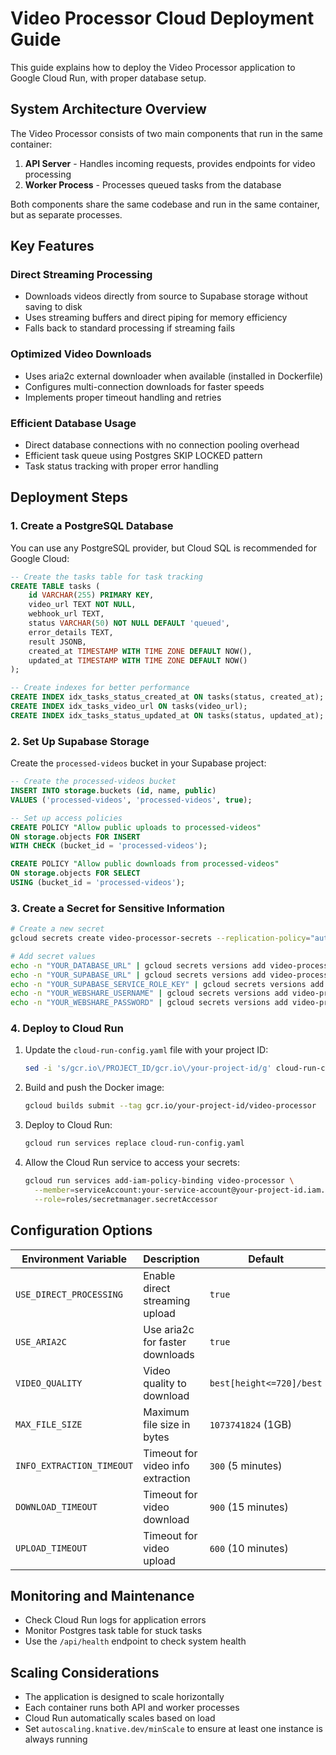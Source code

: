 # Video Processor Cloud Deployment Guide

This guide explains how to deploy the Video Processor application to Google Cloud Run, with proper database setup.

## System Architecture Overview

The Video Processor consists of two main components that run in the same container:

1. **API Server** - Handles incoming requests, provides endpoints for video processing
2. **Worker Process** - Processes queued tasks from the database

Both components share the same codebase and run in the same container, but as separate processes.

## Key Features

### Direct Streaming Processing
- Downloads videos directly from source to Supabase storage without saving to disk
- Uses streaming buffers and direct piping for memory efficiency
- Falls back to standard processing if streaming fails

### Optimized Video Downloads
- Uses aria2c external downloader when available (installed in Dockerfile)
- Configures multi-connection downloads for faster speeds
- Implements proper timeout handling and retries

### Efficient Database Usage
- Direct database connections with no connection pooling overhead
- Efficient task queue using Postgres SKIP LOCKED pattern
- Task status tracking with proper error handling

## Deployment Steps

### 1. Create a PostgreSQL Database

You can use any PostgreSQL provider, but Cloud SQL is recommended for Google Cloud:

```sql
-- Create the tasks table for task tracking
CREATE TABLE tasks (
    id VARCHAR(255) PRIMARY KEY,
    video_url TEXT NOT NULL,
    webhook_url TEXT,
    status VARCHAR(50) NOT NULL DEFAULT 'queued',
    error_details TEXT,
    result JSONB,
    created_at TIMESTAMP WITH TIME ZONE DEFAULT NOW(),
    updated_at TIMESTAMP WITH TIME ZONE DEFAULT NOW()
);

-- Create indexes for better performance
CREATE INDEX idx_tasks_status_created_at ON tasks(status, created_at);
CREATE INDEX idx_tasks_video_url ON tasks(video_url);
CREATE INDEX idx_tasks_status_updated_at ON tasks(status, updated_at);
```

### 2. Set Up Supabase Storage

Create the `processed-videos` bucket in your Supabase project:

```sql
-- Create the processed-videos bucket
INSERT INTO storage.buckets (id, name, public)
VALUES ('processed-videos', 'processed-videos', true);

-- Set up access policies
CREATE POLICY "Allow public uploads to processed-videos"
ON storage.objects FOR INSERT
WITH CHECK (bucket_id = 'processed-videos');

CREATE POLICY "Allow public downloads from processed-videos"
ON storage.objects FOR SELECT
USING (bucket_id = 'processed-videos');
```

### 3. Create a Secret for Sensitive Information

```bash
# Create a new secret
gcloud secrets create video-processor-secrets --replication-policy="automatic"

# Add secret values
echo -n "YOUR_DATABASE_URL" | gcloud secrets versions add video-processor-secrets --data-file=-
echo -n "YOUR_SUPABASE_URL" | gcloud secrets versions add video-processor-secrets --data-file=-
echo -n "YOUR_SUPABASE_SERVICE_ROLE_KEY" | gcloud secrets versions add video-processor-secrets --data-file=-
echo -n "YOUR_WEBSHARE_USERNAME" | gcloud secrets versions add video-processor-secrets --data-file=-
echo -n "YOUR_WEBSHARE_PASSWORD" | gcloud secrets versions add video-processor-secrets --data-file=-
```

### 4. Deploy to Cloud Run

1. Update the `cloud-run-config.yaml` file with your project ID:
   ```bash
   sed -i 's/gcr.io\/PROJECT_ID/gcr.io\/your-project-id/g' cloud-run-config.yaml
   ```

2. Build and push the Docker image:
   ```bash
   gcloud builds submit --tag gcr.io/your-project-id/video-processor
   ```

3. Deploy to Cloud Run:
   ```bash
   gcloud run services replace cloud-run-config.yaml
   ```

4. Allow the Cloud Run service to access your secrets:
   ```bash
   gcloud run services add-iam-policy-binding video-processor \
     --member=serviceAccount:your-service-account@your-project-id.iam.gserviceaccount.com \
     --role=roles/secretmanager.secretAccessor
   ```

## Configuration Options

| Environment Variable | Description | Default |
|---------------------|-------------|---------|
| `USE_DIRECT_PROCESSING` | Enable direct streaming upload | `true` |
| `USE_ARIA2C` | Use aria2c for faster downloads | `true` |
| `VIDEO_QUALITY` | Video quality to download | `best[height<=720]/best` |
| `MAX_FILE_SIZE` | Maximum file size in bytes | `1073741824` (1GB) |
| `INFO_EXTRACTION_TIMEOUT` | Timeout for video info extraction | `300` (5 minutes) |
| `DOWNLOAD_TIMEOUT` | Timeout for video download | `900` (15 minutes) |
| `UPLOAD_TIMEOUT` | Timeout for video upload | `600` (10 minutes) |

## Monitoring and Maintenance

- Check Cloud Run logs for application errors
- Monitor Postgres task table for stuck tasks
- Use the `/api/health` endpoint to check system health

## Scaling Considerations

- The application is designed to scale horizontally
- Each container runs both API and worker processes
- Cloud Run automatically scales based on load
- Set `autoscaling.knative.dev/minScale` to ensure at least one instance is always running

